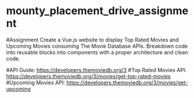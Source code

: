 # mounty_placement_drive_assignment
 
#Assignment
Create a Vue.js website to display Top Rated Movies and Upcoming Movies consuming The Movie Database APIs. Breakdown code into reusable blocks into components with a proper architecture and clean code.
 
#API Guide: https://developers.themoviedb.org/3
#Top Rated Movies API: https://developers.themoviedb.org/3/movies/get-top-rated-movies
#Upcoming Movies API: https://developers.themoviedb.org/3/movies/get-upcoming
